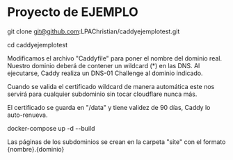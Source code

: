 # Proyecto de EJEMPLO

git clone git@github.com:LPAChristian/caddyejemplotest.git

cd caddyejemplotest

Modificamos el archivo "Caddyfile" para poner el nombre del dominio real.
Nuestro dominio deberá de contener un wildcard (*) en las DNS.
Al ejecutarse, Caddy realiza un DNS-01 Challenge al dominio indicado.

Cuando se valida el certificado wildcard de manera automática este nos servirá para cualquier subdominio sin tocar cloudflare nunca más.

El certificado se guarda en "/data" y tiene validez de 90 días, Caddy lo auto-renueva.

docker-compose up -d --build

Las páginas de los subdominios se crean en la carpeta "site" con el formato {nombre}.{dominio}

